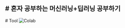 <h2># 혼자 공부하는 머신러닝+딥러닝 공부하기</h2>
# Tool
<img alt="Colab" src ="https://img.shields.io/badge/Colab-F9AB00.svg?&style=for-the-badge&logo=Google Colab&logoColor=black", img alt="Jupyter" src ="https://img.shields.io/badge/Jupyter-F37626.svg?&style=for-the-badge&logo=Jupyter&logoColor=black"/>
